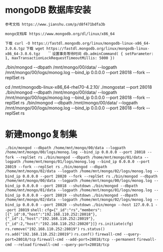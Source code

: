 # mongoDB 数据库安装
`参考文档 https://www.jianshu.com/p/d8f471bdfa3b`

`mongo文档库 https://www.mongodb.org/dl/linux/x86_64`

`下载 curl -O https://fastdl.mongodb.org/linux/mongodb-linux-x86_64-3.0.6.tgz`
`下载 wget https://fastdl.mongodb.org/linux/mongodb-linux-x86_64-3.0.6.tgz`
``
``
``
``
``
`
设置事务等待时间
db.adminCommand( { setParameter: 1, maxTransactionLockRequestTimeoutMillis: 5000 })
`

./bin/mongod --dbpath /mnt/mongo/00/data/ --logpath /mnt/mongo/00/logs/monog.log --bind_ip 0.0.0.0 --port 28018 --fork --replSet rs

cd /mnt/mongodb-linux-x86_64-rhel70-4.2.10/
./mongostat --port 28018
./bin/mongod --dbpath /mnt/mongo/00/data/ --logpath /mnt/mongo/00/logs/monog.log --bind_ip 0.0.0.0 --port 28018 --fork --replSet rs
./bin/mongod --dbpath /mnt/mongo/00/data/ --logpath /mnt/mongo/00/logs/monog.log --bind_ip 0.0.0.0 --port 28018 --fork --replSet rs


# 新建mongo复制集
`./bin/mongod --dbpath /home/mnt/mongo/00/data --logpath /home/mnt/mongo/00/logs/monog.log --bind_ip 0.0.0.0 --port 28018 --fork --replSet rs`
`./bin/mongod --dbpath /home/mnt/mongo/01/data --logpath /home/mnt/mongo/01/logs/monog.log --bind_ip 0.0.0.0 --port 28019 --fork --replSet rs`
`./bin/mongod --dbpath /home/mnt/mongo/02/data --logpath /home/mnt/mongo/02/logs/monog.log --bind_ip 0.0.0.0 --port 28020 --fork --replSet rs`
`./bin/mongod --dbpath /home/mnt/mongo/00/data --logpath /home/mnt/mongo/00/logs/monog.log --bind_ip 0.0.0.0 --port 28018 --shutdown`
`./bin/mongod --dbpath /home/mnt/mongo/01/data --logpath /home/mnt/mongo/01/logs/monog.log --bind_ip 0.0.0.0 --port 28019 --shutdown`
`./bin/mongod --dbpath /home/mnt/mongo/02/data --logpath /home/mnt/mongo/02/logs/monog.log --bind_ip 0.0.0.0 --port 28020 --shutdown`
`./bin/mongo --host 127.0.0.1 --port 28019`
`shell:`
`cfg={"_id":"rs","members":[{"_id":0,"host":"192.168.110.252:28018"},{"_id":1,"host":"192.168.110.252:28019"},{"_id":2,"host":"192.168.110.252:28020"}]}`
`rs.initiate(cfg)`
`rs.remove("192.168.110.252:28019")`
`rs.status()`
`rs.add("192.168.110.252:28019")` 
`rs.conf()`
`firewall-cmd --query-port=28018/tcp`
`firewall-cmd --add-port=28018/tcp --permanent`
`firewall-cmd --reload`
`firewall-cmd --query-port=28018/tcp`